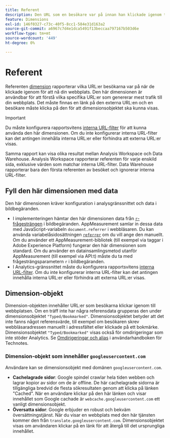 ```yaml
---
title: Referent
description: Den URL som en besökare var på innan han klickade igenom till din webbplats.
feature: Dimensions
exl-id: 146f0327-c73c-40f5-8cc1-584e31d163a2
source-git-commit: a6967c7d4e1dca5491f13beccaa797167b503d6e
workflow-type: tm+mt
source-wordcount: '449'
ht-degree: 0%

---
```


# Referent

Referenten [dimension](overview.md) rapporterar vilka URL:er besökarna var på när de klickade igenom för att nå din webbplats. Den här dimensionen är användbar för att förstå vilka specifika URL:er som genererar mest trafik till din webbplats. Det måste finnas en länk på den externa URL:en och en besökare måste klicka på den för att dimensionsobjektet ska kunna visas.

>[!IMPORTANT]
>
>Du måste konfigurera rapportsvitens [interna URL-filter](/help/admin/tools/manage-rs/edit-settings/general/internal-url-filter-admin.md) för att kunna använda den här dimensionen. Om du inte konfigurerar interna URL-filter kan det antingen innehålla interna URL:er eller förhindra att externa URL:er visas.

Samma rapport kan visa olika resultat mellan Analysis Workspace och Data Warehouse. Analysis Workspace rapporterar referenten för varje enskild sida, exklusive värden som matchar interna URL-filter. Data Warehouse rapporterar bara den första referenten av besöket och ignorerar interna URL-filter.

## Fyll den här dimensionen med data

Den här dimensionen kräver konfiguration i analysgränssnittet och data i bildbegäranden.

* I implementeringen hämtar den här dimensionen data från [`r`-frågesträngen &#x200B;](/help/implement/validate/query-parameters.md) i bildbegäranden. AppMeasurement samlar in dessa data med JavaScript-variabeln `document.referrer` i webbläsaren. Du kan använda variabelåsidosättningen [`referrer`](/help/implement/vars/page-vars/referrer.md) om du vill ange den manuellt. Om du använder ett AppMeasurement-bibliotek (till exempel via taggar i Adobe Experience Platform) fungerar den här dimensionen som standard. Om du använder en datainsamlingsmetod utanför AppMeasurement (till exempel via API:t) måste du ta med frågesträngsparametern `r` i bildbegäranden.
* I Analytics-gränssnittet måste du konfigurera rapportsvitens [interna URL-filter](/help/admin/tools/manage-rs/edit-settings/general/internal-url-filter-admin.md). Om du inte konfigurerar interna URL-filter kan det antingen innehålla interna URL:er eller förhindra att externa URL:er visas.

## Dimension-objekt

Dimension-objekten innehåller URL:er som besökarna klickar igenom till webbplatsen. Om en träff inte har några referensdata grupperas den under dimensionsobjektet `"Typed/Bookmarked"`. Dimensionsobjektet betyder att det inte fanns något referensvärde, till exempel om besökaren skrev webbläsaradressen manuellt i adressfältet eller klickade på ett bokmärke. Dimensionsobjektet `"Typed/Bookmarked"` visas också för omdirigeringar som inte stöder Analytics. Se [Omdirigeringar och alias](/help/technotes/redirects.md) i användarhandboken för Technotes.

### Dimension-objekt som innehåller `googleusercontent.com`

Användare kan se dimensionsobjekt med domänen `googleusercontent.com`.

* **Cachelagrade sidor**: Google spindel crawlar hela tiden webben och lagrar kopior av sidor om de är offline. De här cachelagrade sidorna är tillgängliga bredvid de flesta sökresultaten genom att klicka på länken &quot;Cached&quot;. När en användare klickar på den här länken och visar innehållet som Google cachade är `webcache.googleusercontent.com` ett vanligt dimensionsobjekt.
* **Översatta sidor**: Google erbjuder en robust och bekväm översättningstjänst. När du visar en webbplats med den här tjänsten kommer den från `translate.googleusercontent.com`. Dimensionsobjektet visas om användaren klickar på en länk för att återgå till det ursprungliga innehållet.
